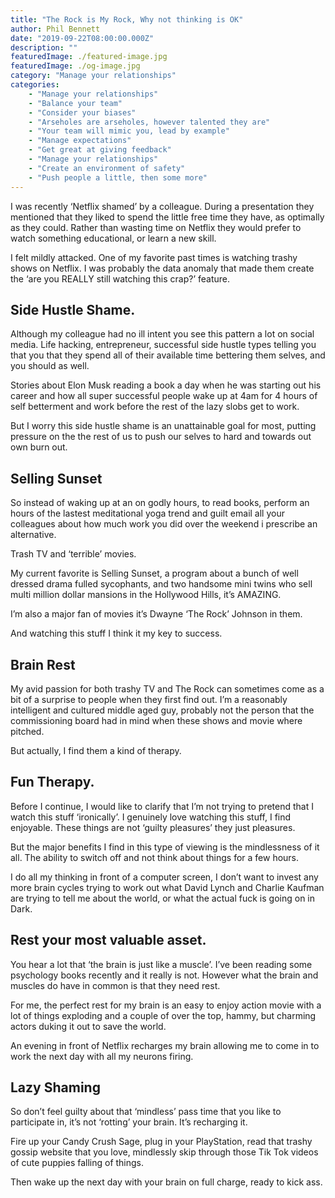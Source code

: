 ```yaml
---
title: "The Rock is My Rock, Why not thinking is OK"
author: Phil Bennett
date: "2019-09-22T08:00:00.000Z"
description: ""
featuredImage: ./featured-image.jpg
featuredImage: ./og-image.jpg
category: "Manage your relationships"
categories: 
    - "Manage your relationships"
    - "Balance your team"
    - "Consider your biases"
    - "Arseholes are arseholes, however talented they are"
    - "Your team will mimic you, lead by example"
    - "Manage expectations"
    - "Get great at giving feedback"
    - "Manage your relationships"
    - "Create an environment of safety"
    - "Push people a little, then some more"
---
```


I was recently ‘Netflix shamed’ by a colleague. During a presentation they mentioned that they liked to spend the little free time they have, as optimally as they could. Rather than wasting time on Netflix they would prefer to watch something educational, or learn a new skill. 

I felt mildly attacked. One of my favorite past times is watching trashy shows on Netflix. I was probably the data anomaly that made them create the ‘are you REALLY still watching this crap?’ feature. 

## Side Hustle Shame.

Although my colleague had no ill intent you see this pattern a lot on social media. Life hacking, entrepreneur, successful side hustle types telling you that you that they spend all of their available time bettering them selves, and you should as well. 

Stories about Elon Musk reading a book a day when he was starting out his career and how all super successful people wake up at 4am for 4 hours of self betterment and work before the rest of the lazy slobs get to work. 

But I worry this side hustle shame is an unattainable goal for most, putting pressure on the the rest of us to push our selves to hard and towards out own burn out. 

## Selling Sunset

So instead of waking up at an on godly hours, to read books, perform an hours of the lastest meditational yoga trend and guilt email all your colleagues about how much work you did over the weekend i prescribe an alternative. 

Trash TV and ‘terrible’ movies. 

My current favorite is Selling Sunset, a program about a bunch of well dressed drama fulled sycophants, and two handsome mini twins who sell multi million dollar mansions in the Hollywood Hills, it’s AMAZING. 

I’m also a major fan of movies it’s Dwayne ‘The Rock’ Johnson in them. 

And watching this stuff I think it my key to success.

## Brain Rest

My avid passion for both trashy TV and The Rock can sometimes come as a bit of a surprise to people when they first find out. I’m a reasonably intelligent and cultured middle aged guy, probably not the person that the commissioning board had in mind when these shows and movie where pitched.

But actually, I find them a kind of therapy. 

## Fun Therapy. 

Before I continue, I would like to clarify that I’m not trying to pretend that I watch this stuff ‘ironically’. I genuinely love watching this stuff, I find enjoyable. These things are not ‘guilty pleasures’ they just pleasures.

But the major benefits I find in this type of viewing is the mindlessness of it all. The ability to switch off and not think about things for a few hours. 

I do all my thinking in front of a computer screen, I don’t want to invest any more brain cycles trying to work out what David Lynch and Charlie Kaufman are trying to tell me about the world, or what the actual fuck is going on in Dark.  

## Rest your most valuable asset. 

You hear a lot that ‘the brain is just like a muscle’. I’ve been reading some psychology books recently and it really is not. However what the brain and muscles do have in common is that they need rest. 

For me, the perfect rest for my brain is an easy to enjoy action movie with a lot of things exploding and a couple of over the top, hammy, but charming actors duking it out to save the world. 

An evening in front of Netflix recharges my brain allowing me to come in to work the next day with all my neurons firing. 

## Lazy Shaming

So don’t feel guilty about that ‘mindless’ pass time that you like to participate in, it’s not ‘rotting’ your brain. It’s recharging it. 

Fire up your Candy Crush Sage, plug in your PlayStation, read that trashy gossip website that you love, mindlessly skip through those Tik Tok videos of cute puppies falling of things. 

Then wake up the next day with your brain on full charge, ready to kick ass. 